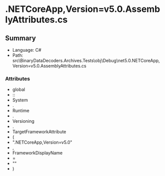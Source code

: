 ﻿# .NETCoreApp,Version=v5.0.AssemblyAttributes.cs

## Summary

* Language: C#
* Path: src\BinaryDataDecoders.Archives.Tests\obj\Debug\net5.0\.NETCoreApp,Version=v5.0.AssemblyAttributes.cs

### Attributes

 - global
 - ::
 - System
 - .
 - Runtime
 - .
 - Versioning
 - .
 - TargetFrameworkAttribute
 - (
 - ".NETCoreApp,Version=v5.0"
 - ,
 - FrameworkDisplayName
 - =
 - ""
 - )

